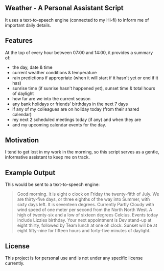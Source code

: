 ## Weather - A Personal Assistant Script

It uses a text-to-speech engine (connected to my Hi-fi) to inform me of important daily details.

## Features

At the top of every hour between 07:00 and 14:00, it provides a summary of:
- the day, date & time
- current weather conditions & temperature
- rain predictions if appropriate (when it will start if it hasn't yet or end if it has)
- sunrise time (if sunrise hasn't happened yet), sunset time & total hours of daylight
- how far are we into the current season
- any bank holidays or friends' birthdays in the next 7 days
- if any of my colleagues are on holiday today (from their shared calendar)
- my next 2 scheduled meetings today (if any) and when they are
- and my upcoming calendar events for the day.

## Motivation

I tend to get lost in my work in the morning, so this script serves as a gentle, informative assistant
to keep me on track.

## Example Output

This would be sent to a text-to-speech engine:
> Good morning.
> It is eight o clock on Friday the twenty-fifth of July.
> We are thirty-five days, or three eighths of the way into Summer, with sixty days left.
> It is seventeen degrees.
> Currently Partly Cloudy with wind speed of one meter per second from the North North West.
> A high of twenty-six and a low of sixteen degrees Celcius.
> Events today include Lizzies birthday.
> Your next appointment is Dev stand-up at eight thirty, followed by Team lunch at one oh clock.
> Sunset will be at eight fifty-nine for fifteen hours and forty-five minutes of daylight.


## License
This project is for personal use and is not under any specific license currently.
